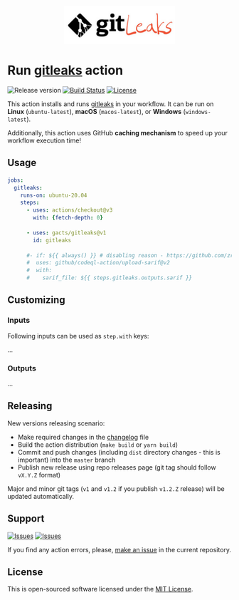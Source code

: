 <p align="center">
  <img src="https://raw.githubusercontent.com/zricethezav/gifs/master/gitleakslogo.png" alt="Logo" width="250" />
</p>

# Run [gitleaks][gitleaks] action

![Release version][badge_release_version]
[![Build Status][badge_build]][link_build]
[![License][badge_license]][link_license]

This action installs and runs [gitleaks][gitleaks] in your workflow. It can be run on **Linux** (`ubuntu-latest`), **macOS** (`macos-latest`), or **Windows** (`windows-latest`).

Additionally, this action uses GitHub **caching mechanism** to speed up your workflow execution time!

## Usage

```yaml
jobs:
  gitleaks:
    runs-on: ubuntu-20.04
    steps:
      - uses: actions/checkout@v3
        with: {fetch-depth: 0}

      - uses: gacts/gitleaks@v1
        id: gitleaks

      #- if: ${{ always() }} # disabling reason - https://github.com/zricethezav/gitleaks/issues/782
      #  uses: github/codeql-action/upload-sarif@v2
      #  with:
      #    sarif_file: ${{ steps.gitleaks.outputs.sarif }}
```

## Customizing

### Inputs

Following inputs can be used as `step.with` keys:

...

### Outputs

...

## Releasing

New versions releasing scenario:

- Make required changes in the [changelog](CHANGELOG.md) file
- Build the action distribution (`make build` or `yarn build`)
- Commit and push changes (including `dist` directory changes - this is important) into the `master` branch
- Publish new release using repo releases page (git tag should follow `vX.Y.Z` format)

Major and minor git tags (`v1` and `v1.2` if you publish `v1.2.Z` release) will be updated automatically.

## Support

[![Issues][badge_issues]][link_issues]
[![Issues][badge_pulls]][link_pulls]

If you find any action errors, please, [make an issue][link_create_issue] in the current repository.

## License

This is open-sourced software licensed under the [MIT License][link_license].

[badge_build]:https://img.shields.io/github/workflow/status/gacts/gitleaks/tests?maxAge=30
[badge_release_version]:https://img.shields.io/github/release/gacts/gitleaks.svg?maxAge=30
[badge_license]:https://img.shields.io/github/license/gacts/gitleaks.svg?longCache=true
[badge_release_date]:https://img.shields.io/github/release-date/gacts/gitleaks.svg?maxAge=180
[badge_commits_since_release]:https://img.shields.io/github/commits-since/gacts/gitleaks/latest.svg?maxAge=45
[badge_issues]:https://img.shields.io/github/issues/gacts/gitleaks.svg?maxAge=45
[badge_pulls]:https://img.shields.io/github/issues-pr/gacts/gitleaks.svg?maxAge=45

[link_build]:https://github.com/gacts/gitleaks/actions
[link_license]:https://github.com/gacts/gitleaks/blob/master/LICENSE
[link_issues]:https://github.com/gacts/gitleaks/issues
[link_create_issue]:https://github.com/gacts/gitleaks/issues/new
[link_pulls]:https://github.com/gacts/gitleaks/pulls

[gitleaks]:https://github.com/zricethezav/gitleaks
